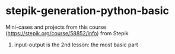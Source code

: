 # stepik-generation-python-basic
Mini-cases and projects from this course (https://stepik.org/course/58852/info) from Stepik

1. input-output is the 2nd lesson: the most basic part
